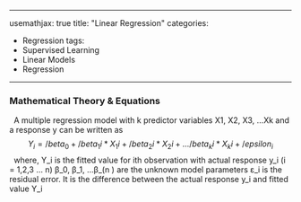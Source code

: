 
---
usemathjax: true
title: "Linear Regression"
categories:
  - Regression
tags:
  - Supervised Learning
  - Linear Models
  - Regression
---



### Mathematical Theory & Equations
 
A multiple regression model with k predictor variables X1, X2, X3,  …Xk and a response y can be written as 
 
$$ Y_i= /beta_0 + /beta_1i*X_1i + /beta_2i*X_2i + … /beta_ki*X_ki + /epsilon_i $$
 
where,
Y_i  is the fitted value for ith observation with actual response y_i  (i = 1,2,3 … n)
β_0, β_1, …β_(n )  are the unknown model parameters
ε_i  is the residual error. It is the difference between the actual response y_i  and fitted value Y_i

